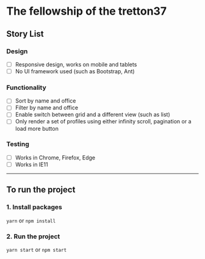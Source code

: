 # The fellowship of the tretton37

## Story List

### Design
- [ ] Responsive design, works on mobile and tablets
- [ ] No UI framework used (such as Bootstrap, Ant)

### Functionality
- [ ] Sort by name and office
- [ ] Filter by name and office
- [ ] Enable switch between grid and a different view (such as list)
- [ ] Only render a set of profiles using either infinity scroll, pagination or a load more button

### Testing
- [ ] Works in Chrome, Firefox, Edge
- [ ] Works in IE11

---

## To run the project
### 1. Install packages
```yarn``` or ```npm install```

### 2. Run the project
```yarn start``` or ```npm start```
